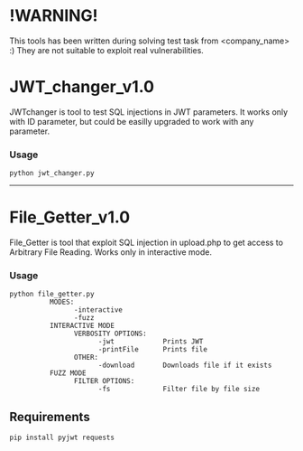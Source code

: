 # !WARNING!
This tools has been written during solving test task from <company_name> :)
They are not suitable to exploit real vulnerabilities.
# JWT_changer_v1.0
JWTchanger is tool to test SQL injections in JWT parameters.
It works only with ID parameter, but could be easilly upgraded to work with any parameter.
### Usage
```
python jwt_changer.py
```
---
# File_Getter_v1.0
File_Getter is tool that exploit SQL injection in upload.php to get access to Arbitrary File Reading.
Works only in interactive mode.
### Usage
```
python file_getter.py
          MODES:
                -interactive    
                -fuzz
          INTERACTIVE MODE
                VERBOSITY OPTIONS:      
                      -jwt            Prints JWT
                      -printFile      Prints file
                OTHER:
                      -download       Downloads file if it exists
          FUZZ MODE
                FILTER OPTIONS:
                      -fs             Filter file by file size
```
## Requirements
```
pip install pyjwt requests
```
